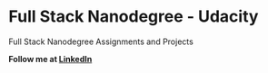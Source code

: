 # Full Stack Nanodegree - Udacity

Full Stack Nanodegree Assignments and Projects

**Follow me at [LinkedIn](https://linkedin.com/in/tusharmudgal3)**

